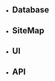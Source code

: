 <ul>
  <li>
    <h2>Database</h2>
  </li>
  <li>
    <h2>SiteMap</h2>
  </li>
   <li>
    <h2>UI</h2>
  </li>
   <li>
    <h2>API</h2>
  </li>
</ul>
